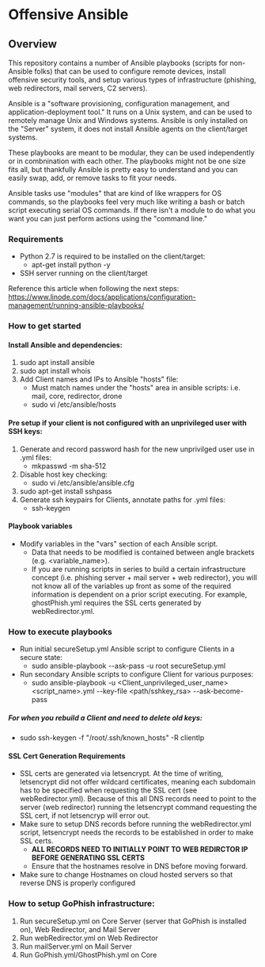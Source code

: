 # Offensive Ansible
## Overview
This repository contains a number of Ansible playbooks (scripts for non-Ansible folks) that can be used to configure remote devices, install offensive security tools, and setup various types of infrastructure (phishing, web redirectors, mail servers, C2 servers).

Ansible is a "software provisioning, configuration management, and application-deployment tool."  It runs on a Unix system, and can be used to remotely manage Unix and Windows systems. Ansible is only installed on the "Server" system, it does not install Ansible agents on the client/target systems.

These playbooks are meant to be modular, they can be used independently or in combnination with each other. The playbooks might not be one size fits all, but thankfully Ansible is pretty easy to understand and you can easily swap, add, or remove tasks to fit your needs. 

Ansible tasks use "modules" that are kind of like wrappers for OS commands, so the playbooks feel very much like writing a bash or batch script executing serial OS commands. If there isn't a module to do what you want you can just perform actions using the "command line."

### Requirements
 * Python 2.7 is required to be installed on the client/target:
   * apt-get install python -y
 * SSH server running on the client/target

Reference this article when following the next steps:  https://www.linode.com/docs/applications/configuration-management/running-ansible-playbooks/

### How to get started
#### Install Ansible and dependencies:
1. sudo apt install ansible
2. sudo apt install whois
3. Add Client names and IPs to Ansible "hosts" file:
   * Must match names under the "hosts" area in ansible scripts: i.e. mail, core, redirector, drone
   * sudo vi /etc/ansible/hosts
   
#### Pre setup if your client is not configured with an unprivileged user with SSH keys:
1. Generate and record password hash for the new unprivilged user use in .yml files:
   * mkpasswd -m sha-512
2. Disable host key checking:
   * sudo vi /etc/ansible/ansible.cfg
3. sudo apt-get install sshpass
4. Generate ssh keypairs for Clients, annotate paths for .yml files:
   * ssh-keygen

#### Playbook variables
* Modify variables in the "vars" section of each Ansible script. 
  * Data that needs to be modified is contained between angle brackets (e.g. <variable_name>).
  * If you are running scripts in series to build a certain infrastructure concept (i.e. phishing server + mail server + web redirector), you will not know all of the variables up front as some of the required information is dependent on a prior script executing. For example, ghostPhish.yml requires the SSL certs generated by webRedirector.yml.

### How to execute playbooks
* Run initial secureSetup.yml Ansible script to configure Clients in a secure state:
  * sudo ansible-playbook --ask-pass -u root secureSetup.yml
* Run secondary Ansible scripts to configure Client for various purposes:
  * sudo ansible-playbook -u <Client_unprivileged_user_name> <script_name>.yml --key-file <path/sshkey_rsa> --ask-become-pass
##### For when you rebuild a Client and need to delete old keys:
  * sudo ssh-keygen -f "/root/.ssh/known_hosts" -R clientIp

#### SSL Cert Generation Requirements
* SSL certs are generated via letsencrypt. At the time of writing, letsencrypt did not offer wildcard certificates, meaning each subdomain has to be specified when requesting the SSL cert (see webRedirector.yml). Because of this all DNS records need to point to the server (web redirector) running the letsencrypt command requesting the SSL cert, if not letsencryp will error out.
* Make sure to setup DNS records before running the webRedirector.yml script, letsencrypt needs the records to be established in order to make SSL certs. 
  * **ALL RECORDS NEED TO INITIALLY POINT TO WEB REDIRCTOR IP BEFORE GENERATING SSL CERTS**
  * Ensure that the hostnames resolve in DNS before moving forward.
* Make sure to change Hostnames on cloud hosted servers so that reverse DNS is properly configured

### How to setup GoPhish infrastructure:
 1. Run secureSetup.yml on Core Server (server that GoPhish is installed on), Web Redirector, and Mail Server
 2. Run webRedirector.yml on Web Redirector
 3. Run mailServer.yml on Mail Server
 4. Run GoPhish.yml/GhostPhish.yml on Core

